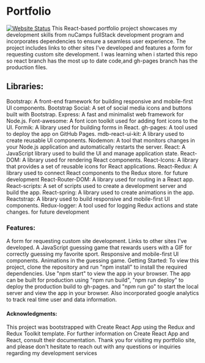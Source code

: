 # Portfolio
[![Website Status](https://img.shields.io/website-up-down-green-red/http/shields.io.svg)](https://njwright92.github.io/portfolio/)
This React-based portfolio project showcases my development skills from nuCamps fullStack development program and incorporates  dependencies to ensure a seamless user experience. The project includes links to other sites I've developed and features a form for requesting custom site development. I was learning when i started this repo so react branch has the most up to date code,and gh-pages branch has the production files.

## Libraries:
Bootstrap: A front-end framework for building responsive and mobile-first UI components.
Bootstrap Social: A set of social media icons and buttons built with Bootstrap.
Express: A fast and minimalist web framework for Node.js.
Font-awesome: A font icon toolkit used for adding font icons to the UI.
Formik: A library used for building forms in React.
gh-pages: A tool used to deploy the app on GitHub Pages.
mdb-react-ui-kit: A library used to create reusable UI components.
Nodemon: A tool that monitors changes in your Node.js application and automatically restarts the server.
React: A JavaScript library used to build the UI and manage application state.
React-DOM: A library used for rendering React components.
React-Icons: A library that provides a set of reusable icons for React applications.
React-Redux: A library used to connect React components to the Redux store. for future development
React-Router-DOM: A library used for routing in a React app.
React-scripts: A set of scripts used to create a development server and build the app.
React-spring: A library used to create animations in the app.
Reactstrap: A library used to build responsive and mobile-first UI components.
Redux-logger: A tool used for logging Redux actions and state changes. for future development

### Features:
A form for requesting custom site development.
Links to other sites I've developed. 
A JavaScript guessing game that rewards users with a GIF for correctly guessing my favorite sport. Responsive and mobile-first UI components.
Animations in the guessing game. 
  Getting Started:
To view this project, clone the repository and run "npm install" to install the required dependencies. Use "npm start" to view the app in your browser. The app can be built for production using "npm run build", "npm run deploy" to deploy the production build to gh-pages. and "npm run go" to start the local server and view the app in your browser.
Also incorporated google analytics to track real time user and data information.

#### Acknowledgments:
  This project was bootstrapped with Create React App using the Redux and Redux Toolkit template. For further information on Create React App and React, consult their documentation.
  Thank you for visiting my portfolio site, and please don't hesitate to reach out with any questions or inquiries regarding my development services


